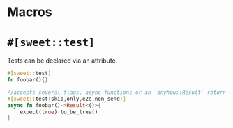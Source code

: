 # Macros

# `#[sweet::test]`

Tests can be declared via an attribute.

```rs
#[sweet::test]
fn foobar(){}

//accepts several flags, async functions or an `anyhow::Result` return type
#[sweet::test(skip,only,e2e,non_send)]
async fn foobar()->Result<()>{
	expect(true).to_be_true()
}
```